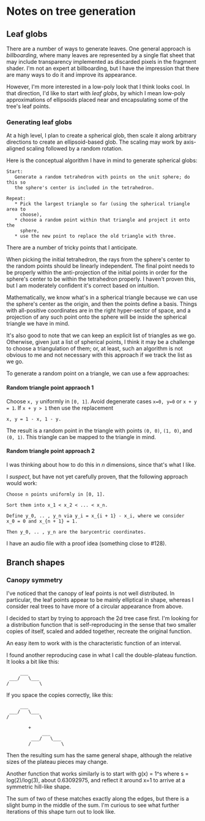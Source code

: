 # Notes on tree generation

## Leaf globs

There are a number of ways to generate leaves. One general approach is
*billboarding*, where many leaves are represented by a single flat sheet that
may include transparency implemented as discarded pixels in the fragment shader.
I'm not an expert at billboarding, but I have the impression that there are many
ways to do it and improve its appearance.

However, I'm more interested in a low-poly look that I think looks cool. In that
direction, I'd like to start with *leaf globs*, by which I mean low-poly
approximations of ellipsoids placed near and encapsulating some of the tree's
leaf points.

### Generating leaf globs

At a high level, I plan to create a spherical glob, then scale it along
arbitrary directions to create an ellipsoid-based glob. The scaling may work by
axis-aligned scaling followed by a random rotation.

Here is the conceptual algorithm I have in mind to generate spherical globs:

    Start:
       Generate a random tetrahedron with points on the unit sphere; do this so
       the sphere's center is included in the tetrahedron.

    Repeat:
       * Pick the largest triangle so far (using the spherical triangle area to
         choose),
       * choose a random point within that triangle and project it onto the
         sphere,
       * use the new point to replace the old triangle with three.

There are a number of tricky points that I anticipate.

When picking the initial tetrahedron, the rays from the sphere's center to the
random points should be linearly independent. The final point needs to be
properly within the anti-projection of the initial points in order for the
sphere's center to be within the tetrahedron properly. I haven't proven this,
but I am moderately confident it's correct based on intuition.

Mathematically, we know what's in a spherical triangle because we can use the
sphere's center as the origin, and then the points define a basis. Things with
all-positive coordinates are in the right hyper-sector of space, and a
projection of any such point onto the sphere will be inside the spherical
triangle we have in mind.

It's also good to note that we can keep an explicit list of triangles as we go.
Otherwise, given just a list of spherical points, I think it may be a challenge
to choose a triangulation of them; or, at least, such an algorithm is not
obvious to me and not necessary with this approach if we track the list as we
go.

To generate a random point on a triangle, we can use a few approaches:

#### Random triangle point appraoch 1

Choose `x, y` uniformly in `[0, 1]`. Avoid degenerate cases `x=0, y=0` or
`x + y = 1`. If `x + y > 1` then use the replacement

    x, y = 1 - x, 1 - y.

The result is a random point in the triangle with points `(0, 0)`, `(1, 0)`, and
`(0, 1)`. This triangle can be mapped to the triangle in mind.

#### Random triangle point approach 2

I was thinking about how to do this in *n* dimensions, since that's what I like.

I *suspect*, but have not yet carefully proven, that the following approach
would work:

    Choose n points uniformly in [0, 1].

    Sort them into x_1 < x_2 < ... < x_n.

    Define y_0, .. , y_n via y_i = x_{i + 1} - x_i, where we consider
    x_0 = 0 and x_{n + 1} = 1.

    Then y_0, .. , y_n are the barycentric coordinates.

I have an audio file with a proof idea (something close to #128).

## Branch shapes

### Canopy symmetry

I've noticed that the canopy of leaf points is not well distributed. In
particular, the leaf points appear to be mainly elliptical in shape, whereas I
consider real trees to have more of a circular appearance from above.

I decided to start by trying to approach the 2d tree case first. I'm looking for
a distribution function that is self-reproducing in the sense that two smaller
copies of itself, scaled and added together, recreate the original function.

An easy item to work with is the characteristic function of an interval.

I found another reproducing case in what I call the double-plateau function. It
looks a bit like this:

         ___
     ___/   \___
    /           \

If you space the copies correctly, like this:

         ___
     ___/   \___
    /           \
    
            +
                 ___
             ___/   \___
            /           \

Then the resulting sum has the same general shape, although the relative sizes
of the plateau pieces may change.

Another function that works similarly is to start with g(x) = 1^s where
s = log(2)/log(3), about 0.63092975, and reflect it around x=1 to arrive at a
symmetric hill-like shape.

The sum of two of these matches exactly along the edges, but there is a slight
bump in the middle of the sum. I'm curious to see what further iterations of
this shape turn out to look like.
